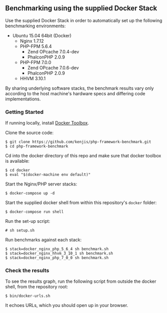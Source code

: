 ## Benchmarking using the supplied Docker Stack

Use the supplied Docker Stack in order to automatically set up the following benchmarking environments:

* Ubuntu 15.04 64bit (Docker)
  * Nginx 1.7.12
  * PHP-FPM 5.6.4
    * Zend OPcache 7.0.4-dev
    * PhalconPHP 2.0.9
  * PHP-FPM 7.0.0
    * Zend OPcache 7.0.6-dev
    * PhalconPHP 2.0.9
  * HHVM 3.10.1

By sharing underlying software stacks, the benchmark results vary only according to the host machine's hardware specs and differing code implementations.

### Getting Started

If running locally, install [Docker Toolbox](https://www.docker.com/docker-toolbox).

Clone the source code:
~~~
$ git clone https://github.com/kenjis/php-framework-benchmark.git
$ cd php-framework-benchmark
~~~

Cd into the docker directory of this repo and make sure that docker toolbox is available:
~~~
$ cd docker
$ eval "$(docker-machine env default)"
~~~

Start the Nginx/PHP server stacks:
~~~
$ docker-compose up -d
~~~

Start the supplied docker shell from within this repository's `docker` folder:
~~~
$ docker-compose run shell
~~~

Run the set-up script:
~~~
# sh setup.sh
~~~

Run benchmarks against each stack:
~~~
$ stack=docker_nginx_php_5_6_4 sh benchmark.sh
$ stack=docker_nginx_hhvm_3_10_1 sh benchmark.sh
$ stack=docker_nginx_php_7_0_0 sh benchmark.sh
~~~

### Check the results

To see the results graph, run the following script from outside the docker shell, from the repository root:

~~~
$ bin/docker-urls.sh
~~~

It echoes URLs, which you should open up in your browser.

